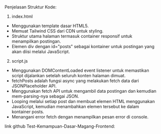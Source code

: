 Penjelasan Struktur Kode:

1. index.html
- Menggunakan template dasar HTML5.
- Memuat Tailwind CSS dari CDN untuk styling.
- Struktur utama halaman termasuk container responsif untuk menampilkan postingan.
- Elemen div dengan id="posts" sebagai kontainer untuk postingan yang akan diisi melalui JavaScript.

2. script.js
- Menggunakan DOMContentLoaded event listener untuk memastikan script dijalankan setelah seluruh konten halaman dimuat.
- fetchPosts adalah fungsi async yang melakukan fetch data dari JSONPlaceholder API.
- Menggunakan fetch API untuk mengambil data postingan dan kemudian mem-parsing-nya sebagai JSON.
- Looping melalui setiap post dan membuat elemen HTML menggunakan JavaScript, kemudian menambahkan elemen tersebut ke dalam kontainer posts.
- Menangani error fetch dengan menampilkan pesan error di console.


link github Test-Kemampuan-Dasar-Magang-Frontend: 